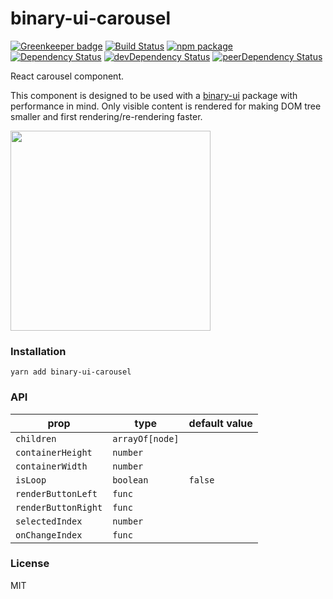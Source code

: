 # binary-ui-carousel

[![Greenkeeper badge](https://badges.greenkeeper.io/opensource-cards/binary-ui-carousel.svg)](https://greenkeeper.io/)
[![Build Status](https://travis-ci.org/opensource-cards/binary-ui-carousel.svg?branch=master)](https://travis-ci.org/opensource-cards/binary-ui-carousel)
[![npm package](https://badge.fury.io/js/binary-ui-carousel.svg)](https://www.npmjs.org/package/binary-ui-carousel)
[![Dependency Status](https://david-dm.org/opensource-cards/binary-ui-carousel.svg)](https://david-dm.org/opensource-cards/binary-ui-carousel)
[![devDependency Status](https://david-dm.org/opensource-cards/binary-ui-carousel/dev-status.svg)](https://david-dm.org/opensource-cards/binary-ui-carousel#info=devDependencies)
[![peerDependency Status](https://david-dm.org/opensource-cards/binary-ui-carousel/peer-status.svg)](https://david-dm.org/opensource-cards/binary-ui-carousel#info=peerDependencies)

React carousel component.

This component is designed to be used with a [binary-ui](https://github.com/opensource-cards/binary-ui) package with performance in mind. Only visible content is rendered for making DOM tree smaller and first rendering/re-rendering faster.

<img src="https://github.com/opensource-cards/binary-ui-carousel/blob/master/demo.gif" width="320" />

### Installation

```
yarn add binary-ui-carousel
```

### API

prop                | type                       | default value
--------------------|----------------------------|--------------
`children`          | `arrayOf[node]`            |
`containerHeight`   | `number`                   |
`containerWidth`    | `number`                   |
`isLoop`            | `boolean`                  | `false`
`renderButtonLeft`  | `func`                     |
`renderButtonRight` | `func`                     |
`selectedIndex`     | `number`                   |
`onChangeIndex`     | `func`                     |       

### License

MIT
